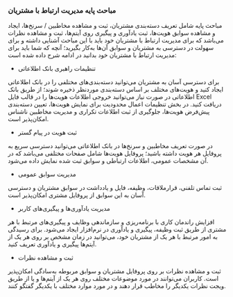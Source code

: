 ### مباحث پایه مدیریت ارتباط با مشتریان 

مباحث پایه شامل تعریف دسته‌بندی مشتریان، ثبت و مشاهده مخاطبین / سرنخ‌ها، ایجاد و مشاهده سوابق هویت‌ها، ثبت یادآوری و پیگیری روی آیتم‌ها، ثبت و مشاهده نظرات می‌باشد که برای مدیریت ارتباط با مشتریان خود باید با این مباحث آشنایی داشته و برای سهولت در دسترسی به مشتریان و سوابق آن‌ها به‌کار بگیرید؛ آنچه که شما باید برای مدیریت ارتباط با مشتریان خود بدانید در ادامه شرح داده شده است:

-  تنظیمات راهبری بانک اطلاعاتی

برای دسترسی آسان به مشتریان می‌توانید دسته‌بندی‌های مختلفی را در بانک اطلاعاتی ایجاد کنید و هویت‌های مختلف بر اساس دسته‌بندی موردنظر ذخیره شوند؛ از طریق بانک اطلاعاتی در صورت نیاز می‌توانید خروجی اطلاعات هویت‌ها را در قالب فایل Excel دریافت کنید. در بخش تنظیمات اعمال محدودیت برای نمایش هویت‌ها، تعیین دسته‌بندی پیش‌فرض هویت‌ها، جلوگیری از ثبت اطلاعات تکراری و مدیریت مخاطبین ناشناس امکان‌پذیر است.

-  ثبت هویت در پیام گستر

در صورت تعریف مخاطبین و سرنخ‌ها در بانک اطلاعاتی می‌توانید دسترسی سریع به پروفایل هر هویت داشته باشید؛ پروفایل هویت‌ها شامل صفحات مختلفی می‌باشد که در آن مشخصات عمومی، اطلاعات ارتباطی و سوابق ثبت شده نمایش داده می‌شود.


 
- مدیریت سوابق عمومی

ثبت تماس تلفنی، قرارملاقات، وظیفه، فایل و یادداشت در سوابق مشتریان و دسترسی آسان به این سوابق از پروفایل مشتری امکان‌پذیر است.

-  	مدیریت یادآوری‌ها و پیگیری‌های کاربر

افزایش راندمان کاری با برنامه‌ریزی و سازماندهی وظایف و پیگیری‌های مرتبط با هر مشتری از طریق ثبت وظیفه، پیگیری و یادآوری در نرم‌افزار ایجاد می‌شود. برای رسیدگی به امور مرتبط با هر یک از مشتریان خود، می‌توانید در زمان مشخص بر روی هر یک از آیتم‌ها پیگیری و یادآوری تعریف کنید.

-  	ثبت و مشاهده نظرات

ثبت و مشاهده نظرات بر روی پروفایل مشتریان و سوابق مربوطه به‌سادگی امکان‌پذیر است. کاربران می‌توانند در مورد موضوعات مختلف روی هر یک از آیتم‌ها و یا از طریق ویجت نظرات یکدیگر را مخاطب قرار دهند و در مورد موارد مختلف با یکدیگر گفتگو کنند.
